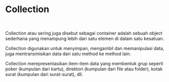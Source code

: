 # Collection

 <br>

<div class='text-xl mr-32'>

<span class='text-yellow'>Collection</span> atau sering juga disebut sebagai <span class='text-yellow'>container</span> adalah sebuah object sederhana yang menampung lebih dari satu elemen di dalam satu kesatuan.

Collection digunakan untuk <span class='text-yellow'>menyimpan</span>, <span class='text-yellow'>mengambil</span> dan <span class='text-yellow'>memanipulasi data</span>, juga <span class='text-yellow'>mentransmisikan data</span> dari satu method ke method lain.

Collection merepresentasikan item-item data yang <span class='text-yellow'>membentuk grup</span> seperti poker (kumpulan dari kartu), direktori (kumpulan dari file atau folder), kotak surat (kumpulan dari surat-surat), dll.

</div>
